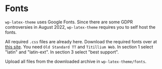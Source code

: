 # Fonts

`wp-latex-theme` uses Google Fonts. Since there are some GDPR controversies in August 2022, `wp-latex-theme` requires you to self host the fonts.

All required `.css` files are already here. Download the required fonts over at [this site][font-download]. You need `Old Standard TT` and `Titillium Web`. In section 1 select "latin" and "latin-ext". In section 3 select "best support".

Upload all files from the downloaded archive in `wp-latex-theme/fonts`.

[font-download]: https://google-webfonts-helper.herokuapp.com/fonts/old-standard-tt?subsets=latin,latin-ext